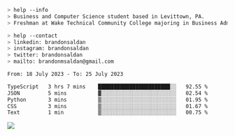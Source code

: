 ````bash
> help --info
> Business and Computer Science student based in Levittown, PA.
> Freshman at Wake Technical Community College majoring in Business Administration.
````

````bash
> help --contact
> linkedin: brandonsaldan
> instagram: brandonsaldan
> twitter: brandonsaldan
> mailto: brandonmsaldan@gmail.com
````

<!--START_SECTION:waka-->

```txt
From: 18 July 2023 - To: 25 July 2023

TypeScript   3 hrs 7 mins    ███████████████████████░░   92.55 %
JSON         5 mins          ▓░░░░░░░░░░░░░░░░░░░░░░░░   02.54 %
Python       3 mins          ▒░░░░░░░░░░░░░░░░░░░░░░░░   01.95 %
CSS          3 mins          ▒░░░░░░░░░░░░░░░░░░░░░░░░   01.67 %
Text         1 min           ▒░░░░░░░░░░░░░░░░░░░░░░░░   00.75 %
```

<!--END_SECTION:waka-->

![](https://komarev.com/ghpvc/?username=brandonsaldan&color=6A8AFF)
